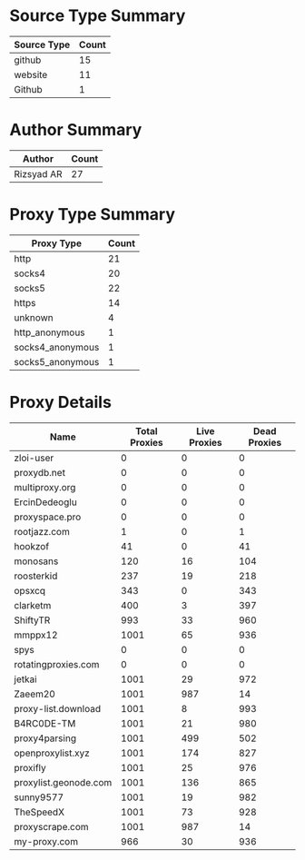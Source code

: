 # Source Type Summary

| Source Type | Count |
|-------------|-------|
| github | 15 |
| website | 11 |
| Github | 1 |


# Author Summary

| Author | Count |
|--------|-------|
| Rizsyad AR | 27 |


# Proxy Type Summary

| Proxy Type | Count |
|------------|-------|
| http | 21 |
| socks4 | 20 |
| socks5 | 22 |
| https | 14 |
| unknown | 4 |
| http_anonymous | 1 |
| socks4_anonymous | 1 |
| socks5_anonymous | 1 |


# Proxy Details

| Name | Total Proxies | Live Proxies | Dead Proxies |
|------|---------------|--------------|---------------|
| zloi-user | 0 | 0 | 0 |
| proxydb.net | 0 | 0 | 0 |
| multiproxy.org | 0 | 0 | 0 |
| ErcinDedeoglu | 0 | 0 | 0 |
| proxyspace.pro | 0 | 0 | 0 |
| rootjazz.com | 1 | 0 | 1 |
| hookzof | 41 | 0 | 41 |
| monosans | 120 | 16 | 104 |
| roosterkid | 237 | 19 | 218 |
| opsxcq | 343 | 0 | 343 |
| clarketm | 400 | 3 | 397 |
| ShiftyTR | 993 | 33 | 960 |
| mmppx12 | 1001 | 65 | 936 |
| spys | 0 | 0 | 0 |
| rotatingproxies.com | 0 | 0 | 0 |
| jetkai | 1001 | 29 | 972 |
| Zaeem20 | 1001 | 987 | 14 |
| proxy-list.download | 1001 | 8 | 993 |
| B4RC0DE-TM | 1001 | 21 | 980 |
| proxy4parsing | 1001 | 499 | 502 |
| openproxylist.xyz | 1001 | 174 | 827 |
| proxifly | 1001 | 25 | 976 |
| proxylist.geonode.com | 1001 | 136 | 865 |
| sunny9577 | 1001 | 19 | 982 |
| TheSpeedX | 1001 | 73 | 928 |
| proxyscrape.com | 1001 | 987 | 14 |
| my-proxy.com | 966 | 30 | 936 |

